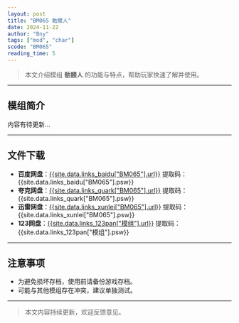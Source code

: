 ```yaml
---
layout: post
title: "BM065 骷髅人"
date: 2024-11-22
author: "Bny"
tags: ["mod", "char"]
scode: "BM065"
reading_time: 5
---
```


> 本文介绍模组 **骷髅人** 的功能与特点，帮助玩家快速了解并使用。

---

## 模组简介

内容有待更新...

---

## 文件下载
- **百度网盘**：[{{site.data.links_baidu["BM065"].url}}]({{site.data.links_baidu["BM065"].url}}) 提取码：{{site.data.links_baidu["BM065"].psw}}
- **夸克网盘**：[{{site.data.links_quark["BM065"].url}}]({{site.data.links_quark["BM065"].url}}) 提取码：{{site.data.links_quark["BM065"].psw}}
- **迅雷网盘**：[{{site.data.links_xunlei["BM065"].url}}]({{site.data.links_xunlei["BM065"].url}}) 提取码：{{site.data.links_xunlei["BM065"].psw}}
- **123网盘**：[{{site.data.links_123pan["模组"].url}}]({{site.data.links_123pan["模组"].url}}) 提取码：{{site.data.links_123pan["模组"].psw}}

---

## 注意事项
- 为避免损坏存档，使用前请备份游戏存档。
- 可能与其他模组存在冲突，建议单独测试。

---

> 本文内容持续更新，欢迎反馈意见。
